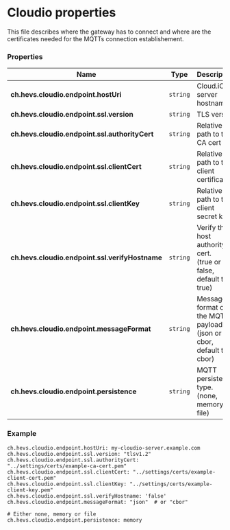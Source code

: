 # Cloudio properties

This file describes where the gateway has to connect and where are the certificates needed for the MQTTs connection establishement.

### Properties

|Name|Type|Description|Required|
|----|----|-----------|--------|
|**ch.hevs.cloudio.endpoint.hostUri**|`string`|Cloud.iO server hostname|yes|
|**ch.hevs.cloudio.endpoint.ssl.version**|`string`|TLS version<br/>|yes|
|**ch.hevs.cloudio.endpoint.ssl.authorityCert**|`string`|Relative path to the CA cert file|yes|
|**ch.hevs.cloudio.endpoint.ssl.clientCert**|`string`|Relative path to the client certificate|yes|
|**ch.hevs.cloudio.endpoint.ssl.clientKey**|`string`|Relative path to the client secret key|yes|
|**ch.hevs.cloudio.endpoint.ssl.verifyHostname**|`string`|Verify the host authority cert.<br/>(true or false, default to true)|no|
|**ch.hevs.cloudio.endpoint.messageFormat**|`string`|Message format of the MQTT payloads.<br/>(json or cbor, default to cbor)|no|
|**ch.hevs.cloudio.endpoint.persistence**|`string`|MQTT persistence type.<br/>(none, memory or file)|yes|


### Example
``` properties
ch.hevs.cloudio.endpoint.hostUri: my-cloudio-server.example.com 
ch.hevs.cloudio.endpoint.ssl.version: "tlsv1.2"  
ch.hevs.cloudio.endpoint.ssl.authorityCert: "../settings/certs/example-ca-cert.pem"  
ch.hevs.cloudio.endpoint.ssl.clientCert: "../settings/certs/example-client-cert.pem"  
ch.hevs.cloudio.endpoint.ssl.clientKey: "../settings/certs/example-client-key.pem"  
ch.hevs.cloudio.endpoint.ssl.verifyHostname: 'false'  
ch.hevs.cloudio.endpoint.messageFormat: "json"  # or "cbor"
  
# Either none, memory or file  
ch.hevs.cloudio.endpoint.persistence: memory
```

